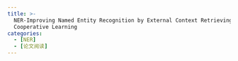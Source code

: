 ```yaml
---
title: >-
  NER-Improving Named Entity Recognition by External Context Retrieving and
  Cooperative Learning
categories: 
  - [NER]
  - [论文阅读]
---
```


